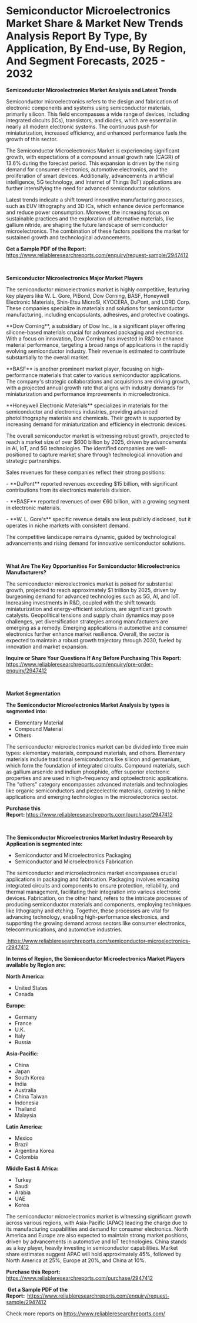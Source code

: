 <p><h1>Semiconductor Microelectronics Market Share & Market New Trends Analysis Report By Type, By Application, By End-use, By Region, And Segment Forecasts, 2025 - 2032</h1></p><p><strong>Semiconductor Microelectronics Market Analysis and Latest Trends</strong></p>
<p><p>Semiconductor microelectronics refers to the design and fabrication of electronic components and systems using semiconductor materials, primarily silicon. This field encompasses a wide range of devices, including integrated circuits (ICs), transistors, and diodes, which are essential in nearly all modern electronic systems. The continuous push for miniaturization, increased efficiency, and enhanced performance fuels the growth of this sector.</p><p>The Semiconductor Microelectronics Market is experiencing significant growth, with expectations of a compound annual growth rate (CAGR) of 13.6% during the forecast period. This expansion is driven by the rising demand for consumer electronics, automotive electronics, and the proliferation of smart devices. Additionally, advancements in artificial intelligence, 5G technology, and Internet of Things (IoT) applications are further intensifying the need for advanced semiconductor solutions.</p><p>Latest trends indicate a shift toward innovative manufacturing processes, such as EUV lithography and 3D ICs, which enhance device performance and reduce power consumption. Moreover, the increasing focus on sustainable practices and the exploration of alternative materials, like gallium nitride, are shaping the future landscape of semiconductor microelectronics. The combination of these factors positions the market for sustained growth and technological advancements.</p></p>
<p><strong>Get a Sample PDF of the Report:&nbsp;</strong> <a href="https://www.reliableresearchreports.com/enquiry/request-sample/2947412?utm_campaign=3315&utm_medium=2&utm_source=Github&utm_content=ia&utm_term=12032025&utm_id=semiconductor-microelectronics">https://www.reliableresearchreports.com/enquiry/request-sample/2947412</a></p>
<p>&nbsp;</p>
<p><strong>Semiconductor Microelectronics Major Market Players</strong></p>
<p><p>The semiconductor microelectronics market is highly competitive, featuring key players like W. L. Gore, PiBond, Dow Corning, BASF, Honeywell Electronic Materials, Shin-Etsu MicroSi, KYOCERA, DuPont, and LORD Corp. These companies specialize in materials and solutions for semiconductor manufacturing, including encapsulants, adhesives, and protective coatings.</p><p>**Dow Corning**, a subsidiary of Dow Inc., is a significant player offering silicone-based materials crucial for advanced packaging and electronics. With a focus on innovation, Dow Corning has invested in R&D to enhance material performance, targeting a broad range of applications in the rapidly evolving semiconductor industry. Their revenue is estimated to contribute substantially to the overall market.</p><p>**BASF** is another prominent market player, focusing on high-performance materials that cater to various semiconductor applications. The company's strategic collaborations and acquisitions are driving growth, with a projected annual growth rate that aligns with industry demands for miniaturization and performance improvements in microelectronics.</p><p>**Honeywell Electronic Materials** specializes in materials for the semiconductor and electronics industries, providing advanced photolithography materials and chemicals. Their growth is supported by increasing demand for miniaturization and efficiency in electronic devices.</p><p>The overall semiconductor market is witnessing robust growth, projected to reach a market size of over $600 billion by 2025, driven by advancements in AI, IoT, and 5G technologies. The identified companies are well-positioned to capture market share through technological innovation and strategic partnerships.</p><p>Sales revenues for these companies reflect their strong positions:</p><p>- **DuPont** reported revenues exceeding $15 billion, with significant contributions from its electronics materials division.</p><p>- **BASF** reported revenues of over €60 billion, with a growing segment in electronic materials.</p><p>- **W. L. Gore's** specific revenue details are less publicly disclosed, but it operates in niche markets with consistent demand. </p><p>The competitive landscape remains dynamic, guided by technological advancements and rising demand for innovative semiconductor solutions.</p></p>
<p>&nbsp;</p>
<p><strong>What Are The Key Opportunities For Semiconductor Microelectronics Manufacturers?</strong></p>
<p><p>The semiconductor microelectronics market is poised for substantial growth, projected to reach approximately $1 trillion by 2025, driven by burgeoning demand for advanced technologies such as 5G, AI, and IoT. Increasing investments in R&D, coupled with the shift towards miniaturization and energy-efficient solutions, are significant growth catalysts. Geopolitical tensions and supply chain dynamics may pose challenges, yet diversification strategies among manufacturers are emerging as a remedy. Emerging applications in automotive and consumer electronics further enhance market resilience. Overall, the sector is expected to maintain a robust growth trajectory through 2030, fueled by innovation and market expansion.</p></p>
<p><strong>Inquire or Share Your Questions If Any Before Purchasing This Report:</strong> <a href="https://www.reliableresearchreports.com/enquiry/pre-order-enquiry/2947412?utm_campaign=3315&utm_medium=2&utm_source=Github&utm_content=ia&utm_term=12032025&utm_id=semiconductor-microelectronics">https://www.reliableresearchreports.com/enquiry/pre-order-enquiry/2947412</a></p>
<p>&nbsp;</p>
<p><strong>Market Segmentation</strong></p>
<p><strong>The Semiconductor Microelectronics Market Analysis by types is segmented into:</strong></p>
<p><ul><li>Elementary Material</li><li>Compound Material</li><li>Others</li></ul></p>
<p><p>The semiconductor microelectronics market can be divided into three main types: elementary materials, compound materials, and others. Elementary materials include traditional semiconductors like silicon and germanium, which form the foundation of integrated circuits. Compound materials, such as gallium arsenide and indium phosphide, offer superior electronic properties and are used in high-frequency and optoelectronic applications. The "others" category encompasses advanced materials and technologies like organic semiconductors and piezoelectric materials, catering to niche applications and emerging technologies in the microelectronics sector.</p></p>
<p><strong>Purchase this Report:&nbsp;</strong><a href="https://www.reliableresearchreports.com/purchase/2947412?utm_campaign=3315&utm_medium=2&utm_source=Github&utm_content=ia&utm_term=12032025&utm_id=semiconductor-microelectronics">https://www.reliableresearchreports.com/purchase/2947412</a></p>
<p>&nbsp;</p>
<p><strong>The Semiconductor Microelectronics Market Industry Research by Application is segmented into:</strong></p>
<p><ul><li>Semiconductor and Microelectronics Packaging</li><li>Semiconductor and Microelectronics Fabrication</li></ul></p>
<p><p>The semiconductor and microelectronics market encompasses crucial applications in packaging and fabrication. Packaging involves encasing integrated circuits and components to ensure protection, reliability, and thermal management, facilitating their integration into various electronic devices. Fabrication, on the other hand, refers to the intricate processes of producing semiconductor materials and components, employing techniques like lithography and etching. Together, these processes are vital for advancing technology, enabling high-performance electronics, and supporting the growing demand across sectors like consumer electronics, telecommunications, and automotive industries.</p></p>
<p><a href="https://www.reliableresearchreports.com/semiconductor-microelectronics-r2947412?utm_campaign=3315&utm_medium=2&utm_source=Github&utm_content=ia&utm_term=12032025&utm_id=semiconductor-microelectronics">&nbsp;https://www.reliableresearchreports.com/semiconductor-microelectronics-r2947412</a></p>
<p><strong>In terms of Region, the Semiconductor Microelectronics Market Players available by Region are:</strong></p>
<p>
    <p> <strong> North America: </strong>
        <ul>
            <li>United States</li>
            <li>Canada</li>
        </ul>
        </p> 
    <p> <strong> Europe: </strong>
        <ul>
            <li>Germany</li>
            <li>France</li>
            <li>U.K.</li>
            <li>Italy</li>
            <li>Russia</li>
        </ul>
        </p> 
    <p> <strong> Asia-Pacific: </strong>
        <ul>
            <li>China</li>
            <li>Japan</li>
            <li>South Korea</li>
            <li>India</li>
            <li>Australia</li>
            <li>China Taiwan</li>
            <li>Indonesia</li>
            <li>Thailand</li>
            <li>Malaysia</li>
        </ul>
        </p> 
    <p> <strong> Latin America: </strong>
        <ul>
            <li>Mexico</li>
            <li>Brazil</li>
            <li>Argentina Korea</li>
            <li>Colombia</li>
        </ul>
        </p> 
    <p> <strong> Middle East & Africa: </strong>
        <ul>
            <li>Turkey</li>
            <li>Saudi</li>
            <li>Arabia</li>
            <li>UAE</li>
            <li>Korea</li>
        </ul>
    </p>
    </p>
<p><p>The semiconductor microelectronics market is witnessing significant growth across various regions, with Asia-Pacific (APAC) leading the charge due to its manufacturing capabilities and demand for consumer electronics. North America and Europe are also expected to maintain strong market positions, driven by advancements in automotive and IoT technologies. China stands as a key player, heavily investing in semiconductor capabilities. Market share estimates suggest APAC will hold approximately 45%, followed by North America at 25%, Europe at 20%, and China at 10%.</p></p>
<p><strong>Purchase this Report: </strong><a href="https://www.reliableresearchreports.com/purchase/2947412?utm_campaign=3315&utm_medium=2&utm_source=Github&utm_content=ia&utm_term=12032025&utm_id=semiconductor-microelectronics">https://www.reliableresearchreports.com/purchase/2947412</a></p>
<p>&nbsp;<strong>Get a Sample PDF of the Report:&nbsp;&nbsp;</strong><a href="https://www.reliableresearchreports.com/enquiry/request-sample/2947412?utm_campaign=3315&utm_medium=2&utm_source=Github&utm_content=ia&utm_term=12032025&utm_id=semiconductor-microelectronics">https://www.reliableresearchreports.com/enquiry/request-sample/2947412</a></p>
<p><strong></strong></p>
<p>Check more reports on <a href="https://www.reliableresearchreports.com/?utm_campaign=3315&utm_medium=2&utm_source=Github&utm_content=ia&utm_term=12032025&utm_id=semiconductor-microelectronics">https://www.reliableresearchreports.com/</a></p>
